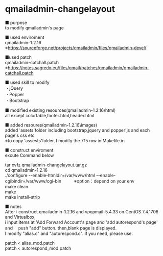 # qmailadmin-changelayout

■ purpose  
to modify qmailadmin's page  

■ used enviroment  
qmailadmin-1.2.16  
※https://sourceforge.net/projects/qmailadmin/files/qmailadmin-devel/  

■used patch  
qmailadmin-catchall.patch  
※https://notes.sagredo.eu/files/qmail/patches/qmailadmin/qmailadmin-catchall.patch  

■ used skill to modify  
・jQuery  
・Popper  
・Bootstrap  

■ modified existing resources(qmailadmin-1.2.16\html)  
all except colortable,footer.html,header.html  

■ added resoures(qmailadmin-1.2.16\images\)  
added 'assets'folder including bootstrap,jquery and popper'js and each page's css etc  
※to copy 'assests'folder, I modify the 715 row in Makefile.in  

■ construct enviroment  
excute Command below  

tar xvfz  qmailadmin-changelayout.tar.gz  
cd qmailadmin-1.2.16  
./configure  --enable-htmldir=/var/www/html  --enable-cgibindir=/var/www/cgi-bin　　　※option：depend on your env  
make clean  
make  
make install-strip  

■ notes  
After i construct qmailadmin-1.2.16 and vpopmail-5.4.33 on CentOS 7.4.1708 and Virtualbox,  
i input items at 'Add Forward Account's page and 'add autorespond's page' and 　push "add" button.
then,blank page is displayed.  
I modify "alias.c" and "autorespond.c".  if you need, please use.  

patch < alias_mod.patch  
patch < autorespond_mod.patch  
